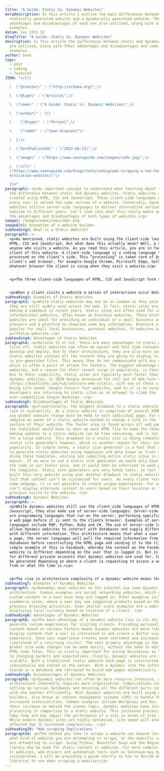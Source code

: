 ```yaml
---
title: "A Guide: Static Vs. Dynamic Websites"
metaDescription: In this article I outline the main differences between a
  statically generated website and a dynamically generated website. The main
  advantages and disadvantages of each are also outlined, along with some
  examples.
datum: Jun 13th 22
blogTitle: "A Guide: Static Vs. Dynamic Websites"
description: In this article the differences between static and dynamic websites
  are outlined, along with their advantages and disadvantages and some common
  examples.
author: Sean
tags:
  - post
  - coding
  - featured
JSON: "\r{\r

  \  \"@context\" : \"http://schema.org\",\r

  \  \"@type\" : \"Article\",\r

  \  \"name\" : \"A Guide: Static Vs. Dynamic Websites\",\r

  \  \"author\" : {\r

  \    \"@type\" : \"Person\",\r

  \    \"name\" : \"Sean Grayson\"\r

  \  },\r

  \  \"datePublished\" : \"2022-06-13\",\r

  \  \"image\" : \"https://www.seansguide.com/images/code.jpg\",\r

  \  \"url\" :
  \"https://www.seansguide.com/blogs/tech/coding/web-scraping-a-two-factor-auth\
  entication-website/\"\r

  }\n"
paragraph1: <p>An important concept to understand when learning about the web is
  the difference between static and dynamic websites. Static websites are
  created using HTML, CSS and Javascript. These client-side languages ensure
  every user is served the same version of a website. Conversely, dynamic
  websites utilise server-side languages to deliver alternative versions of a
  website to different users. Let’s look into what this really means and explore
  the advantages and disadvantages of both types of websites.</p>
image1: /images/websitebuilder.png
imageAlt1: Animation of a website builder
subheading2: What is a Static Website?
paragraph2: >-
  <p>As mentioned, static websites are built using the client-side languages of
  HTML, CSS and JavaScript. But what does this actually mean? Well, a client is
  anyone who visits a website. As you read this article, you are in fact a
  client of this website. A client-side language is a coding language that is
  processed on the client’s side. This “processing” is taken care of by the
  client’s web browser, for example Google Chrome, Microsoft Edge, Safari, or
  whatever browser the client is using when they visit a website.</p>


  <p>The three client-side languages of HTML, CSS and JavaScript form the building blocks of today’s web. HTML files provide the structure of a website while CSS provides the styling. JavaScript contributes by providing functionality to different elements on a website, for example a button that displays more information when clicked. </p>


  <p>When a client visits a website a series of interactions occur between the client’s device and the server which stores the website. The client’s browser requests the files required to display the website on the client’s device. In the case of a static website, the server simply sends the required HTML, CSS and JavaScript files to the client’s browser. During this exchange between the client and the server, none of the files required for the website are altered. This means that every client who requests the website from the server is delivered the exact same content, meaning the website is the same for everyone who visits. Using JavaScript and CSS, a static website can be made interactive, but the term “static website” arises from the fact that the content is essentially the same. A static website does not depend on a database design whereby different information is pulled from the database and displayed depending on the client. </p>
subheading3: Examples of Static Websites
paragraph3: <p>While static websites may not be as common as they once were,
  they are still widely used across the web. In fact, static sites are even
  making a comeback in recent years. Static sites are often used for small
  informational websites, often known as brochure websites. These brochure
  websites are ideal for providing an individual or a small business with a web
  presence and a platform to showcase some key information. Brochure sites are
  popular for small local businesses, personal websites, CV websites and
  portfolio websites.</p>
subheading4: Advantages of Static Websites
paragraph4: <p>Believe it or not, there are many advantages to static websites.
  First off, static websites can often be easier and less time consuming to
  develop and deploy. Due to their architecture, they are also more secure.
  Static websites contain all the content they are going to display to a client
  in pre-generated files. This means they do not communicate with any databases,
  which is often a point of attack for hackers. The biggest advantage of static
  websites, and a reason for their recent surge in popularity, is their speed.
  Due to their simplicity, static sites are typically much faster than clunky
  dynamic websites. In 2020 Google announced the roll out of Web Core Vitals
  (https://backlinko.com/hub/seo/core-web-vitals), with one of these vitals
  being site speed. Google favours fast websites, and so it is no surprise that
  developers are returning to static sites as an attempt to climb the
  ever-competitive Google Rankings. </p>
subheading5: Disadvantages of Static Websites
paragraph5: <p>Traditionally, the biggest drawback to a static website is the
  lack of scalability. As a static website is comprised of several HTML pages,
  any global website change must be made to each individual page. For example,
  imagine an owner of a static website wished to change a link in the footer
  section of their website. The footer area is found across all web pages and so
  the individual would have to open up each HTML file to make the change. Thus,
  making updates to a static website can be time consuming, and is not practical
  for a large website. This drawback to a static site is being combatted by
  static site generators however, which is another reason for their surge in
  popularity. In simple terms, a static site generator is a tool that allows you
  to generate static websites using templates and data known as front matter.
  Using these templates, editing and compiling entire static sites is made much
  easier. If we were to use a static site generator we would only have to change
  the code in our footer once, and it would then be inherited to each page via
  the templates. Static site generators are very handy tools, in fact I have
  built this very website using one! Another drawback to static websites is the
  fact that content can’t be customised for users. As every client receives the
  same webpage, it is not possible to create unique experiences. For example, we
  can’t display alternate content to users based on their location or their
  previous visits to the website. </p>
subheading6: Dynamic Websites
paragraph6: >-
  <p>While dynamic websites still use the client-side languages of HTML, CSS and
  Javascript, they also make use of server-side languages. Server-side languages
  are programming languages that run on the server, performing specific tasks on
  a web page before it is sent to the clients browser. Examples of server-side
  languages include PHP, Python, Ruby and C#. The use of server-side languages
  allows dynamic websites to interact with databases and supply different users
  with different information. This architecture means that when a user requests
  a page, the server languages will pull the required information from various
  databases before constructing the HTML page and sending it to the client. A
  simple example of this is Facebook, whereby the content on the Facebook
  website is different depending on the user that is logged in. But is not just
  for different private accounts that dynamic websites are used for. Content may
  be generated depending on where a client is requesting to access a website
  from or what the time is.</p>


  <p>The rise in architecture complexity of a dynamic website means that loading can take some time, especially if a user is requesting a lot of information and multiple databases must be queried. A client does not visualise this extended process however, and instead only sees the web page load speed. </p>
subheading7: Examples of Dynamic Websites
paragraph7: <p>Nowadays most websites on the internet use some dynamic
  architecture. Common examples are social networking websites, which display
  custom content to a user once they are logged in. Other examples include
  ecommerce sites, where a user may see suggested products based on their
  previous browsing activities. Even smaller scale examples are a website
  displaying local currency based on location of a client. </p>
subheading8: Advantages of Dynamic Websites
paragraph8: <p>The main advantage of a dynamic website lies in its ability to
  generate custom experiences for visiting clients. Providing personalised
  content based on various factors means dynamic websites are more likely to
  display content that a user is interested in and create a better user
  experience. Good user experience creates good sentiment and increases the
  likelihood of a returning visitor. The next primary advantage is the fact that
  global site wide changes can be made easily, without the need to edit multiple
  HTML code files. This is vitally important for online businesses as they adapt
  to changing markets and expectations. Finally, dynamic websites are quite
  scalable. With a traditional static website each page is constructed
  individually and stored on the server. With a dynamic site the information is
  stored in a database and retrieved to build web pages automatically. </p>
subheading9: Disadvantages of Dynamic Websites
paragraph9: <p>Dynamic websites can often be more resource intensive, as their
  architecture inherently requires more organisation. Complications can arise in
  setting up various databases and ensuring all the different parts communicate
  with one another efficiently. Most dynamic websites are built using website
  builders, also known as content management systems (CMS) to handle these
  increased technicalities. Common examples include Wordpress and Wix. Due to
  their increase in behind the scenes logic, dynamic websites have increased
  processing in comparison to a static website. This increased processing can
  take time and may impact the performance of a site in terms of site speed.
  While modern dynamic sites are highly optimised, site speed will always be
  affected due to increased complexities. </p>
subheading10: "Web scraping Implications "
paragraph10: <p>The method you take to scrape a website can depend largely on
  what kind of website you are attempting to scrape, or the specific content you
  are attempting to scrape. Using Python, Beautiful Soup and the Requests
  library may be used for static content or websites. For more complex content
  or websites, web drivers and automation tools such as Selenium may be
  incorporated. I will be providing a guide shortly on how to decide what
  libraries to use when scraping a website!</p>
---
```

